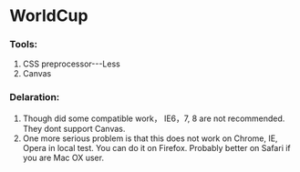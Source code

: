 # WorldCup

### Tools:

1. CSS preprocessor---Less
2. Canvas 

### Delaration:

1. Though did some compatible work， IE6，7, 8 are not recommended. They dont support Canvas.
2. One more serious problem is that this does not work on Chrome, IE, Opera in local test. You can do it on Firefox. Probably better on Safari if you are Mac OX user.
